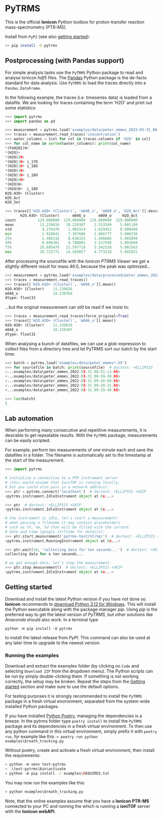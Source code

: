 # PyTRMS

This is the official **Ionicon** Python toolbox for proton-transfer reaction mass-spectrometry (PTR-MS). 
 
Install from `PyPI` (see also [getting started](https://github.com/ionicon-analytik/PyTRMS#getting-started)):
```bash
>> pip install -U pytrms
```
 

## Postprocessing (with Pandas support)

For simple analysis tasks use the `PyTRMS` Python package to read and analyse Ionicon
*hdf5* files. The [Pandas](https://pandas.pydata.org/pandas-docs/stable/index.html)
Python package is the de-facto standard for data analysis. Use `PyTRMS` to load the
traces directly into a `Pandas.DataFrame`.

In the following example, the traces (i.e. timeseries data) is loaded from a datafile. We are looking for traces containing the term 'H2O' and print out some statistics:

```python
>>> import pytrms
>>> import pandas as pd

>>> measurement = pytrms.load('examples/data/peter_emmes_2022-03-31_08-51-13.h5')
>>> traces = measurement.read_traces('concentration')
>>> water_columns = [col for col in traces.columns if 'H2O' in col]
>>> for col_name in sorted(water_columns): print(col_name)
*(FeH2O2)H+
*(H2O)+
*(H2O)2H+
*(H2O)2H+ i_17O
*(H2O)2H+ i_18O
*(H2O)3H+
*(H2O)3H+ i_18O
*(H2O)4H+
*(H2O)H+
*(H2O)H+  i_18O
H2O.H3O+ (Cluster)
H2O_Act
H2O_Set

>>> traces[['H2O.H3O+ (Cluster)', 'm046_o', 'm089_o', 'H2O_Act']].describe()
       H2O.H3O+ (Cluster)      m046_o      m089_o     H2O_Act
count          129.000000  129.000000  129.000000  129.000000
mean            11.239826   10.229387    2.553549    5.001189
std              9.276476    1.901914    1.029452    0.000408
min              1.928841    7.397606    1.066777    5.000156
25%              2.486116    8.636315    1.566666    5.001094
50%              8.096381    9.788801    2.517548    5.001094
75%             18.895479   11.597718    3.342328    5.001563
max             28.722771   14.569857    4.773218    5.002031

```

After processing the sourcefile with the *Ionicon PTRMS Viewer* we get
a slightly different result for mass 46.0, because the peak was optimized...

```python
>>> measurement = pytrms.load('examples/data/processed/peter_emmes_2022-03-31_08-51-13.h5')
>>> traces = measurement.read_traces()
>>> traces[['H2O.H3O+ (Cluster)', 'm046_o']].mean()
H2O.H3O+ (Cluster)    11.239826
m046_o                10.239784
dtype: float32

```

...but the original measurement can still be read if we insist to:

```python
>>> traces = measurement.read_traces(force_original=True)
>>> traces[['H2O.H3O+ (Cluster)', 'm046_o']].mean()
H2O.H3O+ (Cluster)    11.239826
m046_o                10.229387
dtype: float32

```

When analysing a bunch of datafiles, we can use a glob-expression to collect files
from a directory tree and let PyTRMS sort our batch by the start time:

```python
>>> batch = pytrms.load('examples/data/peter_emmes*.h5')
>>> for sourcefile in batch: print(sourcefile)  # doctest: +ELLIPSIS
<...examples/data\peter_emmes_2022-03-31_08-51-13.h5>
<...examples/data\peter_emmes_2022-03-31_08-59-30.h5>
<...examples/data\peter_emmes_2022-03-31_09-10-08.h5>
<...examples/data\peter_emmes_2022-03-31_09-20-31.h5>
<...examples/data\peter_emmes_2022-03-31_09-29-40.h5>

>>> len(batch)
5

```

## Lab automation

When performing many consecutive and repetitive measurements, it is desirable to get
repeatable results. With the `PyTRMS` package, measurements can be easily scripted.

For example, perform ten measurements of one minute each and save the datafiles in a
folder. The filename is automatically set to the timestamp at the start of the
measurement.

```python
>>> import pytrms

# initialize a connection to a PTR instrument server
# (this would assume that IoniTOF is running locally,
# but you could also pass in a network address):
>>> ptr = pytrms.connect('localhost')  # doctest: +ELLIPSIS +SKIP
<pytrms.instrument.IdleInstrument object at 0x...>

>>> ptr  # doctest: +ELLIPSIS +SKIP
<pytrms.instrument.IdleInstrument object at 0x...>

# the instrument is idle, let's start a measurement!
# when passing a filename it may contain placeholders
# such as %Y, %m, %d that will be filled with the current
# date and time (google strftime for details):
>>> ptr.start_measurement('pytrms-test/%Y/%m/')  # doctest: +ELLIPSIS +SKIP
<pytrms.instrument.RunningInstrument object at 0x...>

>>> ptr.wait(10, 'collecting data for ten seconds...')  # doctest: +SKIP
collecting data for a ten seconds...

# we got enough data, let's stop the measurement:
>>> ptr.stop_measurement()  # doctest: +ELLIPSIS +SKIP
<pytrms.instrument.IdleInstrument object at 0x...>

```


## Getting started

Download and install the latest Python version if you have not done so. **Ionicon**
recommends to [download Python 3.12 for Windows](https://www.python.org/ftp/python/3.12.6/python-3.12.6-amd64.exe).
This will install the Python executable along with the package manager *pip*. 
Using *pip* is the preferred way to get the latest version of *PyTRMS*, but other
solutions like *Anaconda* should also work. In a terminal type

```
python -m pip install -U pytrms
```

to install the latest release from *PyPI*. This command can also be used at any later
time to upgrade to the newest version.


### Running the examples

Download and extract the examples folder (by clicking on `Code` and selecting
`Download ZIP` from the dropdown menu).
The Python scripts can be run by simply double-clicking them.
If something is not working correctly, the setup may be broken. 
Repeat the steps from the [Getting started](https://github.com/ionicon-analytik/PyTRMS#getting-started)
section and make sure to use the default options.

For testing purposes it is strongly recommended to install the `PyTRMS` package in a fresh
virtual environment, separated from the system-wide installed Python packages.

If you have installed [Python Poetry](https://python-poetry.org/docs/#osx--linux--bashonwindows-install-instructions), 
managing the dependencies is a breeze. In the pytrms folder type `poetry install` to
install the `PyTRMS` package and its dependencies in a fresh virtual environment. To then
use any python command in this virtual environment, simply prefix it with `poetry run`,
for example like this:
`> poetry run python examples\breath_tracking.py`

Without poetry, create and activate a fresh virtual environment, then install the
requirements:
```bash
> python -m venv test-pytrms
> .\test-pytrms\bin\activate
> python -m pip install -r examples\REQUIRES.txt
```

You may now run the examples like this:
```bash
> python examples\breath_tracking.py
```

Note, that the online examples assume that you have a **Ionicon PTR-MS** connected to
your PC and running the which is running a **ioniTOF** server with the **Ionicon webAPI**. 

